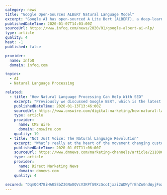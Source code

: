 ```yaml
---
category: news
title: "Google Open-Sources ALBERT Natural Language Model"
excerpt: "Google AI has open-sourced A Lite Bert (ALBERT), a deep-learning natural language processing (NLP) model, which uses 89% fewer parameters than the state-of-the-art BERT model, with little loss of accuracy. The model can also be scaled-up to achieve new state-of-the-art performance on NLP benchmarks. The research team described the model in a ..."
publishedDateTime: 2020-01-07T14:03:00Z
sourceUrl: https://www.infoq.com/news/2020/01/google-albert-ai-nlp/
type: article
quality: 4
heat: -1
published: false

provider:
  name: InfoQ
  domain: infoq.com

topics:
  - AI
  - Natural Language Processing

related:
  - title: "How Natural Language Processing Can Help With SEO"
    excerpt: "Previously we discussed Google BERT, which is the latest Google algorithm update that leverages natural language processing (NLP) and machine learning to improve searches. The big question surrounding this, however, is how NLP affects SEO and the content that brands need to produce going forward. We wanted to know how NLP can help a company’s ..."
    publishedDateTime: 2020-01-13T13:46:00Z
    sourceUrl: https://www.cmswire.com/digital-marketing/how-natural-language-processing-can-help-with-seo/
    type: article
    provider:
      name: CMS Wire
      domain: cmswire.com
    quality: 19
  - title: "Not Just Voice: The Natural Language Revolution"
    excerpt: "What’s really at the heart of the movement changing customer interactions is Natural Language Processing (NLP). Considered a kind of AI, it includes, yes, the speech recognition that enables a voice assistant to respond to a talking human, but only if it understands the use of the words that it hears. Being able to interact in a natural way ..."
    publishedDateTime: 2020-01-07T11:06:00Z
    sourceUrl: https://www.dmnews.com/marketing-channels/article/21108689/not-just-voice-the-natural-language-revolution
    type: article
    provider:
      name: Direct Marketing News
      domain: dmnews.com
    quality: 4

secured: "DqmQCM78iHAU5EbZ3GNo8QVcV3KPfG9XzGcoIjxzi2WDWyTrBhZu0ndWyjFoa253o29bTQMWZ3GOLcOcXADK+CgLpzbRmHtaZE1WPwZYwpdq0gnNvqCOceHKh2CxPq5canqxOG6sYlaXTUqsNAIu3/YqRbV3aKi/DCLo920t2ikUERp06WNj5dfJvexK+e4BW7Rp6TQee4x7CmO/zp2ttWWGfuULgXFF7S3u4Y4o/yDCXc/HoT1honp080Uyul1lJIsKGCkEbYFpXuFuG3KjC+Hm4TtgypfKT/fjJwbyjZ+UBsq0cpWhiNO/Vzvf1Q/CD1g9oVn8aHnvFAlQ4x/PMxe/Gpn9snOholZ1c/+zSMm+5eYBuHktsZ2V08kjxjon9vvMBunKllQK4djyqVw4WUPsVDmpsYzoFhtcb4V/W4U9P7luFiuZG/yhs6iYMwUALSnZaxUQzJtOf24Fsr4AvQ==;5hSiRsJiJPZCort7uP86Vg=="
---
```



